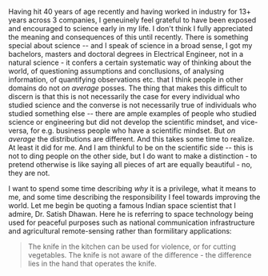 Having hit 40 years of age recently and having worked in industry for 13+ years across 3 companies, I geneuinely feel grateful to have been exposed and encouraged to science early in my life. I don't think I fully appreciated the meaning and consequences of this until recently. There is something special about science -- and I speak of science in a broad sense, I got my bachelors, masters and doctoral degrees in Electrical Engineer, not in a natural science - it confers a certain systematic way of thinking about the world, of questioning assumptions and concllusions, of analysing information, of quantifying observations etc. that I think people in other domains do not _on average_ posses. The thing that makes this difficult to discern is that this is not necessarily the case for every individual who studied science and the converse is not necessarily true of individuals who studied something else -- there are ample examples of people who studied science or engineering but did not develop the scientific mindset, and vice-versa, for e.g. business people who have a scientific mindset. But _on average_ the distributions are different. And this takes some time to realize. At least it did for me. And I am thinkful to be on the scientific side -- this is not to ding people on the other side, but I do want to make a distinction - to pretend otherwise is like saying all pieces of art are equally beautiful - no, they are not. 

I want to spend some time describing _why_ it is a privilege, what it means to me, and some time describing the responsibility I feel towards improving the world. Let me begin be quoting a famous Indian space scientist that I admire, Dr. Satish Dhawan. Here he is referring to space technology being used for peaceful purposes such as national communication infrastructure and agricultural remote-sensing rather than formilitary applications: 

> The knife in the kitchen can be used for violence, or for cutting vegetables. The knife is not aware of the difference - the difference lies in the hand that operates the knife. 


